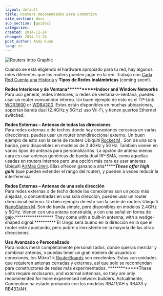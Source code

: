 ```yaml
---
layout: default
title: Routers Recomendados para Commotion
site_section: docs
sub_section: [guides]
categories:
created: 2014-11-24
changed: 2014-11-24
post_author: Andy Gunn
lang: es
---
```


![Routers Intro Graphic](/files/Recommended_Hardware_Intro.png)

Cuando se está eligiendo el hardware apropiado para tu red, hay algunos roles diferentes que los routers pueden jugar en la red. Trabaja con [Cada Red Cuenta una Historia](/docs/cck/planning/design-your-network-every-network-tells-story/) y <strong>Tipos de Redes Inalámbricas</strong> (coming soon!).

<strong>Redes Interiores y de Ventana***********Indoor and Window Networks</strong><br />
Para uso general, redes interiores, o redes de ventana-a-ventana, puedes usar un router consumidor interno. Un buen ejemplo de esto es el TP-Link [WDR3600](http://www.tp-link.us/products/details/?categoryid=2268&model=TL-WDR3600) or [WDR4300](http://www.tp-link.us/products/details/?categoryid=2166&model=TL-WDR4300). Estos están disponibles en muchas ubicaciones, soportan banda dual (2.4GHz y 5GHz) uso Wi-Fi, y tienen puertos Ethernet switched.

<strong>Redes Externas – Antenas de todas las direcciones</strong><br />
Para redes externas o de techos donde hay conexiones cercanas en varias direcciones, puedes usar un router omnidireccional externo. Un buen ejemplo de esto son la serie de routers Ubiquiti [Rocket M](http://www.ubnt.com/airmax/rocketm/) . Son de una sola banda, pero disponibles en modelos de 2.4GHz y 5GHz. También vienen en varios tipos de antenas para personalizarlos. La opción de antena menos cara es usar antenas genéricas de banda dual RP-SMA, como aquellas usadas en routers internos pero una opción más cara es usar antenas Ubiquiti [AirMax Omni](http://www.ubnt.com/airmax/airmax-omni-antenna/). Ellas ofrecen ganancia alta************These offer high gain******* (que pueden extender el rango del router), y pueden a veces reducir la interferencia

<strong>Redes Externas – Antenas de una sola dirección</strong><br />
Para redes externas o de techo donde las conexiones son un poco más alejadas, o concentradas en una sola dirección, puedes usar un router direccional externo. Un bien ejemplo de esto son la serie de routers Ubiquiti [NanoStation M](http://www.ubnt.com/airmax/nanostationm/). Son de banda simple, pero disponibles en modelos 2.4GHz y 5GHz. Vienen con una antena construida, y con una señal en forma de gajo.****************** They come with a built-in antenna, with a wedge-shaped signal.********** El rango será bueno en la dirección en la que el router esté apuntando, pero pobre o inexistente en la mayoría de las otras direcciones.

<strong>Uso Avanzado o Personalizado</strong><br />
Para nodos mesh completamente personalizados, donde quieras mezclar y combinar antenas, o puedas tener un gran número de usuarios o conexiones, los MikroTik [RouterBoards](http://routerboard.com/) son excelentes. Estas son unidades que requieren antenas cerradas y externas, así que solo se recomiendan para constructores de redes más experimentados. *************These units require enclosures, and external antennas, so they are only recommended for more experienced network builders. Actualmente, Commotion ha estado probando con los modelos RB411/AH y RB433 y RB433/AH.
